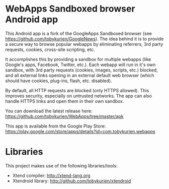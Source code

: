 WebApps Sandboxed browser Android app
=====================================

This Android app is a fork of the GoogleApps Sandboxed browser 
(see https://github.com/tobykurien/GoogleNews). The idea behind 
it is to provide a secure way to browse popular webapps by eliminating 
referrers, 3rd party requests, cookies, cross-site scripting, etc.

It accomplishes this by providing a sandbox for multiple webapps (like Google's apps,
Facebook, Twitter, etc.). Each webapp will run in it's own sandbox, 
with 3rd party requests (cookies, images, scripts, etc.) blocked, 
and all external links opening in an external default web browser 
(which should have cookies, plug-ins, flash, etc. disabled).

By default, all HTTP requests are blocked (only HTTPS allowed). This 
improves security, especially on untrusted networks. The app can also handle 
HTTPS links and open them in their own sandbox.

You can download the latest release here: 
https://github.com/tobykurien/WebApps/tree/master/apk

This app is available from the Google Play Store:
https://play.google.com/store/apps/details?id=com.tobykurien.webapps

Libraries
=========

This project makes use of the following libraries/tools:

- Xtend compiler: http://xtend-lang.org
- Xtendroid library: http://github.com/tobykurien/xtendroid

